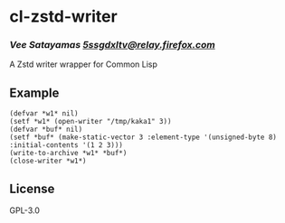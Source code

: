 # cl-zstd-writer
### _Vee Satayamas <5ssgdxltv@relay.firefox.com>_

A Zstd writer wrapper for Common Lisp

## Example

```Lisp
(defvar *w1* nil)
(setf *w1* (open-writer "/tmp/kaka1" 3))
(defvar *buf* nil)
(setf *buf* (make-static-vector 3 :element-type '(unsigned-byte 8) :initial-contents '(1 2 3)))
(write-to-archive *w1* *buf*)
(close-writer *w1*)

```

## License

GPL-3.0

